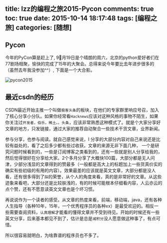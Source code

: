 title: lzz的编程之旅2015-Pycon
comments: true
toc: true
date: 2015-10-14 18:17:48
tags: [编程之旅]
categories: [随想]
---

<!-- more -->

## Pycon

今年的PyCon算是赶上了, 9月19日是个晴朗的周六，北京的python爱好者们在77剧场相聚，愉快的完成了15年的大聚会。总得来说今年要比去年进步很多的（虽然去年我没参加^^）, 下面是一个大合影。

![pycon2015](/img/pycon2015.jpg)

## 最近csdn的经历

CSDN最近开始主推一个叫做`极客头条`的板块，在他们的专家群里响应号召，加入了核心分享小分队。如果你经常看`Hacknews`应该对这种风格的事物不陌生，如果你关注过`开发者，伯乐，稀土。。头条`，应该非常熟悉这种模式了。就是个大家分享好文章的地方，只发链接，通过大家的推荐自动聚合一些技术干货文章，业界新闻。

参与分享，也参与阅读。就自己感觉来说，I 分享的大部分内容对自己来说还是比较有益处的，看了之后多少都有些过收获。文章的来源无非下面几种， 一个是研究问题时候看到的，一些是订阅博客之类看到的，还有一些就是别人分享给我的，然后觉得很好在分享给大家。2个多月分享了大概快100篇，大部分都是无人问津，少部分浅显的文章得到的赞最多（一般都是高大上的标题加上一些货真价实的确实有些初级的有用的内容）。效果最差的应该就是英文文章，大部分都是没人看，还有很多得到了`踩`的荣誉，从个人的角度来看，真的是非常好的文章。从这些迹象来看吧，大部分还是比较肤浅的，有的时候可能根本仔细看内容，人云亦云的点个赞，还有不愿意读英文文章也是个坏习惯。

再说说作为一个读者的感受。从文章的热度来看，前端，移动端，java，还有各种人生指导（各种10年，15年，一个优秀程序员的各种xx）是最受欢迎的。相反一些需要查阅资料，`认真理解`才能看的懂得文章并不受到待见。开始的时候还有一些英文分享，后来基本都见不到了，估计是总是`减积分`没人愿意做这种事了，有点可惜。

所以很容易就明白，为啥靠谱的程序员也不多了。
